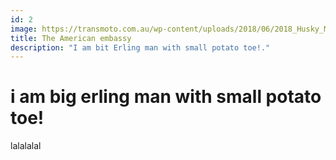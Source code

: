 ```yaml
---
id: 2
image: https://transmoto.com.au/wp-content/uploads/2018/06/2018_Husky_MX-45.jpg
title: The American embassy
description: "I am bit Erling man with small potato toe!."
---
```


# i am big erling man with small potato toe!

lalalalal
